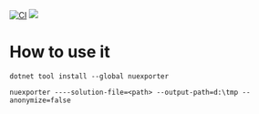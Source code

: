 [![CI](https://github.com/marcin-krystianc/NuExporter/actions/workflows/ci.yml/badge.svg?branch=master&event=push)](https://github.com/marcin-krystianc/NuExporter/actions/workflows/ci.yml?query=branch%3Amaster+event%3Apush)
[![](https://img.shields.io/nuget/vpre/NuExporter)](https://www.nuget.org/packages/NuExporter/absoluteLatest)


# How to use it
`dotnet tool install --global nuexporter`

`nuexporter ----solution-file=<path> --output-path=d:\tmp --anonymize=false`
